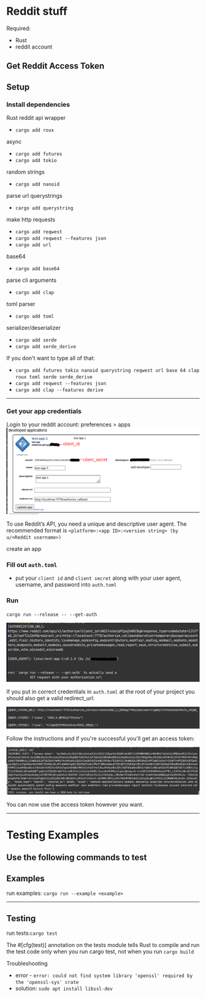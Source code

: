 # Reddit stuff

Required:
- Rust
- reddit account

## Get Reddit Access Token

## Setup

### Install dependencies
Rust reddit api wrapper
- `cargo add roux`

async
- `cargo add futures`
- `cargo add tokio`

random strings
- `cargo add nanoid`

parse url querystrings
- `cargo add querystring`

make http requests
- `cargo add reqwest`
- `cargo add reqwest --features json`
- `cargo add url`

base64
- `cargo add base64`

parse cli arguments
- `cargo add clap`

toml parser
- `cargo add toml`

serializer/deserializer
- `cargo add serde`
- `cargo add serde_derive`



If you don't want to type all of that: 
- `cargo add futures tokio nanoid querystring reqwest url base 64 clap roux toml serde serde_derive`
- `cargo add reqwest --features json`
- `cargo add clap --features derive`

---

### Get your app credentials
Login to your reddit account:
preferences > apps
![developer application](img/app-example-00.png)

To use Reddit’s API, you need a unique and descriptive user agent. The recommended format is `<platform>:<app ID>:<version string> (by u/<Reddit username>)`

create an app

### Fill out `auth.toml`
- put your `client id` and `client secret` along with your user agent, username, and password into `auth.toml` 

### Run

`cargo run --release -- --get-auth`

![cargo-run](img/cargo-run-00.png)

If you put in correct credentials in `auth.toml` at the root of your project you should also get a valid redirect_url:


![parse-redirect](img/parse-redirect-url-00.png)

Follow the instructions and if you're successful you'll get an access token:

![access-token](img/successful-access-token-00.png)

You can now use the access token however you want.

---

# Testing Examples

## Use the following commands to test

## Examples
run examples: `cargo run --example <example>`

---

## Testing
run tests:`cargo test`

The #[cfg(test)] annotation on the tests module tells Rust to compile and run the test code only when you run cargo test, not when you run `cargo build`

Troubleshooting
- error - `error: could not find system library 'openssl' required by the 'openssl-sys' crate`
- solution: `sudo apt install libssl-dev`